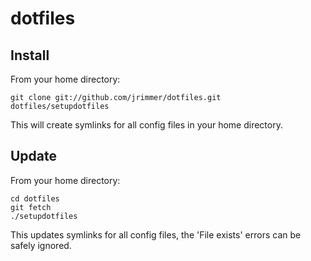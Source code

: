 dotfiles
===================

Install
-------

From your home directory:

    git clone git://github.com/jrimmer/dotfiles.git
    dotfiles/setupdotfiles

This will create symlinks for all config files in your home directory.

Update
-------

From your home directory:

    cd dotfiles
    git fetch
    ./setupdotfiles

This updates symlinks for all config files, the 'File exists' errors can be safely ignored.

